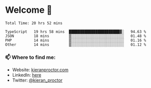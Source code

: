 # Welcome 🦘

<!--START_SECTION:waka-->

```text
Total Time: 20 hrs 52 mins

TypeScript   19 hrs 58 mins  ███████████████████████▓░   94.63 %
JSON         18 mins         ▒░░░░░░░░░░░░░░░░░░░░░░░░   01.48 %
PHP          14 mins         ▒░░░░░░░░░░░░░░░░░░░░░░░░   01.16 %
Other        14 mins         ▒░░░░░░░░░░░░░░░░░░░░░░░░   01.12 %
```

<!--END_SECTION:waka-->

### 📫 Where to find me:

-   Website: [kieranproctor.com](https://kieranproctor.com/)
-   LinkedIn: [here](https://www.linkedin.com/in/kieran-proctor-086b5a159/)
-   Twitter: [@kieran_proctor](https://twitter.com/kieran_proctor)
